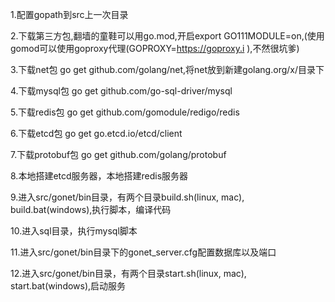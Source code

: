 1.配置gopath到src上一次目录

2.下载第三方包,翻墙的童鞋可以用go.mod,开启export GO111MODULE=on,(使用gomod可以使用goproxy代理(GOPROXY=https://goproxy.i ),不然很坑爹)

3.下载net包 go get github.com/golang/net,将net放到新建golang.org/x/目录下

4.下载mysql包 go get github.com/go-sql-driver/mysql

5.下载redis包 go get github.com/gomodule/redigo/redis

6.下载etcd包 go get go.etcd.io/etcd/client

7.下载protobuf包 go get github.com/golang/protobuf

8.本地搭建etcd服务器，本地搭建redis服务器

9.进入src/gonet/bin目录，有两个目录build.sh(linux, mac), build.bat(windows),执行脚本，编译代码

10.进入sql目录，执行mysql脚本

11.进入src/gonet/bin目录下的gonet_server.cfg配置数据库以及端口

12.进入src/gonet/bin目录，有两个目录start.sh(linux, mac), start.bat(windows),启动服务


